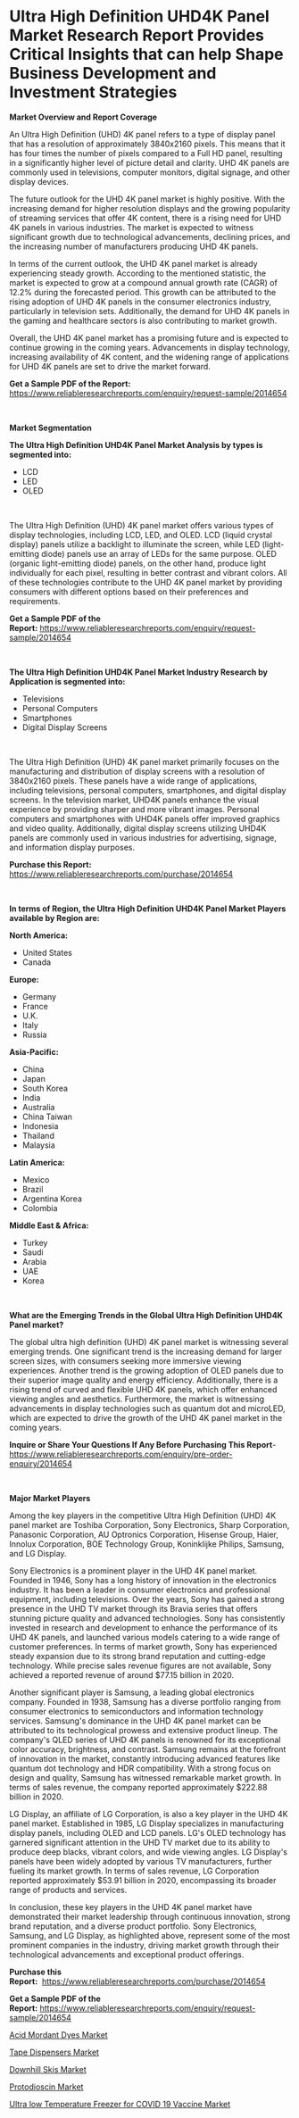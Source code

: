 <p><h1>Ultra High Definition UHD4K Panel Market Research Report Provides Critical Insights that can help Shape Business Development and Investment Strategies</h1></p><p><strong>Market Overview and Report Coverage</strong></p>
<p><p>An Ultra High Definition (UHD) 4K panel refers to a type of display panel that has a resolution of approximately 3840x2160 pixels. This means that it has four times the number of pixels compared to a Full HD panel, resulting in a significantly higher level of picture detail and clarity. UHD 4K panels are commonly used in televisions, computer monitors, digital signage, and other display devices.</p><p>The future outlook for the UHD 4K panel market is highly positive. With the increasing demand for higher resolution displays and the growing popularity of streaming services that offer 4K content, there is a rising need for UHD 4K panels in various industries. The market is expected to witness significant growth due to technological advancements, declining prices, and the increasing number of manufacturers producing UHD 4K panels.</p><p>In terms of the current outlook, the UHD 4K panel market is already experiencing steady growth. According to the mentioned statistic, the market is expected to grow at a compound annual growth rate (CAGR) of 12.2% during the forecasted period. This growth can be attributed to the rising adoption of UHD 4K panels in the consumer electronics industry, particularly in television sets. Additionally, the demand for UHD 4K panels in the gaming and healthcare sectors is also contributing to market growth.</p><p>Overall, the UHD 4K panel market has a promising future and is expected to continue growing in the coming years. Advancements in display technology, increasing availability of 4K content, and the widening range of applications for UHD 4K panels are set to drive the market forward.</p></p>
<p><strong>Get a Sample PDF of the Report:</strong> <a href="https://www.reliableresearchreports.com/enquiry/request-sample/2014654">https://www.reliableresearchreports.com/enquiry/request-sample/2014654</a></p>
<p>&nbsp;</p>
<p><strong>Market Segmentation</strong></p>
<p><strong>The Ultra High Definition UHD4K Panel Market Analysis by types is segmented into:</strong></p>
<p><ul><li>LCD</li><li>LED</li><li>OLED</li></ul></p>
<p>&nbsp;</p>
<p><p>The Ultra High Definition (UHD) 4K panel market offers various types of display technologies, including LCD, LED, and OLED. LCD (liquid crystal display) panels utilize a backlight to illuminate the screen, while LED (light-emitting diode) panels use an array of LEDs for the same purpose. OLED (organic light-emitting diode) panels, on the other hand, produce light individually for each pixel, resulting in better contrast and vibrant colors. All of these technologies contribute to the UHD 4K panel market by providing consumers with different options based on their preferences and requirements.</p></p>
<p><strong>Get a Sample PDF of the Report:</strong>&nbsp;<a href="https://www.reliableresearchreports.com/enquiry/request-sample/2014654">https://www.reliableresearchreports.com/enquiry/request-sample/2014654</a></p>
<p>&nbsp;</p>
<p><strong>The Ultra High Definition UHD4K Panel Market Industry Research by Application is segmented into:</strong></p>
<p><ul><li>Televisions</li><li>Personal Computers</li><li>Smartphones</li><li>Digital Display Screens</li></ul></p>
<p>&nbsp;</p>
<p><p>The Ultra High Definition (UHD) 4K panel market primarily focuses on the manufacturing and distribution of display screens with a resolution of 3840x2160 pixels. These panels have a wide range of applications, including televisions, personal computers, smartphones, and digital display screens. In the television market, UHD4K panels enhance the visual experience by providing sharper and more vibrant images. Personal computers and smartphones with UHD4K panels offer improved graphics and video quality. Additionally, digital display screens utilizing UHD4K panels are commonly used in various industries for advertising, signage, and information display purposes.</p></p>
<p><strong>Purchase this Report:</strong>&nbsp; <a href="https://www.reliableresearchreports.com/purchase/2014654">https://www.reliableresearchreports.com/purchase/2014654</a></p>
<p>&nbsp;</p>
<p><strong>In terms of Region, the Ultra High Definition UHD4K Panel Market Players available by Region are:</strong></p>
<p>
    <p> <strong> North America: </strong>
        <ul>
            <li>United States</li>
            <li>Canada</li>
        </ul>
        </p> 
    <p> <strong> Europe: </strong>
        <ul>
            <li>Germany</li>
            <li>France</li>
            <li>U.K.</li>
            <li>Italy</li>
            <li>Russia</li>
        </ul>
        </p> 
    <p> <strong> Asia-Pacific: </strong>
        <ul>
            <li>China</li>
            <li>Japan</li>
            <li>South Korea</li>
            <li>India</li>
            <li>Australia</li>
            <li>China Taiwan</li>
            <li>Indonesia</li>
            <li>Thailand</li>
            <li>Malaysia</li>
        </ul>
        </p> 
    <p> <strong> Latin America: </strong>
        <ul>
            <li>Mexico</li>
            <li>Brazil</li>
            <li>Argentina Korea</li>
            <li>Colombia</li>
        </ul>
        </p> 
    <p> <strong> Middle East & Africa: </strong>
        <ul>
            <li>Turkey</li>
            <li>Saudi</li>
            <li>Arabia</li>
            <li>UAE</li>
            <li>Korea</li>
        </ul>
    </p>
    </p>
<p>&nbsp;</p>
<p><strong>What are the Emerging Trends in the Global Ultra High Definition UHD4K Panel market?</strong></p>
<p><p>The global ultra high definition (UHD) 4K panel market is witnessing several emerging trends. One significant trend is the increasing demand for larger screen sizes, with consumers seeking more immersive viewing experiences. Another trend is the growing adoption of OLED panels due to their superior image quality and energy efficiency. Additionally, there is a rising trend of curved and flexible UHD 4K panels, which offer enhanced viewing angles and aesthetics. Furthermore, the market is witnessing advancements in display technologies such as quantum dot and microLED, which are expected to drive the growth of the UHD 4K panel market in the coming years.</p></p>
<p><strong>Inquire or Share Your Questions If Any Before Purchasing This Report</strong>- <a href="https://www.reliableresearchreports.com/enquiry/pre-order-enquiry/2014654">https://www.reliableresearchreports.com/enquiry/pre-order-enquiry/2014654</a></p>
<p>&nbsp;</p>
<p><strong>Major Market Players</strong></p>
<p><p>Among the key players in the competitive Ultra High Definition (UHD) 4K panel market are Toshiba Corporation, Sony Electronics, Sharp Corporation, Panasonic Corporation, AU Optronics Corporation, Hisense Group, Haier, Innolux Corporation, BOE Technology Group, Koninklijke Philips, Samsung, and LG Display.</p><p>Sony Electronics is a prominent player in the UHD 4K panel market. Founded in 1946, Sony has a long history of innovation in the electronics industry. It has been a leader in consumer electronics and professional equipment, including televisions. Over the years, Sony has gained a strong presence in the UHD TV market through its Bravia series that offers stunning picture quality and advanced technologies. Sony has consistently invested in research and development to enhance the performance of its UHD 4K panels, and launched various models catering to a wide range of customer preferences. In terms of market growth, Sony has experienced steady expansion due to its strong brand reputation and cutting-edge technology. While precise sales revenue figures are not available, Sony achieved a reported revenue of around $77.15 billion in 2020.</p><p>Another significant player is Samsung, a leading global electronics company. Founded in 1938, Samsung has a diverse portfolio ranging from consumer electronics to semiconductors and information technology services. Samsung's dominance in the UHD 4K panel market can be attributed to its technological prowess and extensive product lineup. The company's QLED series of UHD 4K panels is renowned for its exceptional color accuracy, brightness, and contrast. Samsung remains at the forefront of innovation in the market, constantly introducing advanced features like quantum dot technology and HDR compatibility. With a strong focus on design and quality, Samsung has witnessed remarkable market growth. In terms of sales revenue, the company reported approximately $222.88 billion in 2020.</p><p>LG Display, an affiliate of LG Corporation, is also a key player in the UHD 4K panel market. Established in 1985, LG Display specializes in manufacturing display panels, including OLED and LCD panels. LG's OLED technology has garnered significant attention in the UHD TV market due to its ability to produce deep blacks, vibrant colors, and wide viewing angles. LG Display's panels have been widely adopted by various TV manufacturers, further fueling its market growth. In terms of sales revenue, LG Corporation reported approximately $53.91 billion in 2020, encompassing its broader range of products and services.</p><p>In conclusion, these key players in the UHD 4K panel market have demonstrated their market leadership through continuous innovation, strong brand reputation, and a diverse product portfolio. Sony Electronics, Samsung, and LG Display, as highlighted above, represent some of the most prominent companies in the industry, driving market growth through their technological advancements and exceptional product offerings.</p></p>
<p><strong>Purchase this Report:</strong>&nbsp;&nbsp;<a href="https://www.reliableresearchreports.com/purchase/2014654">https://www.reliableresearchreports.com/purchase/2014654</a></p>
<p></p>
<p><strong>Get a Sample PDF of the Report:</strong>&nbsp;<a href="https://www.reliableresearchreports.com/enquiry/request-sample/2014654">https://www.reliableresearchreports.com/enquiry/request-sample/2014654</a></p>
<p><p><a href="https://medium.com/@sanjubabarp23/acid-mordant-dyes-market-comprehensive-assessment-by-type-application-and-geography-c8cc4381d8ef">Acid Mordant Dyes Market</a></p><p><a href="https://www.linkedin.com/pulse/tape-dispensers-market-size-2023-2030-global-industrial-fmsff/">Tape Dispensers Market</a></p><p><a href="https://www.linkedin.com/pulse/downhill-skis-market-size-2023-2030-global-industrial-kp4af/">Downhill Skis Market</a></p><p><a href="https://medium.com/@kabirkhanrp23/protodioscin-market-analysis-its-cagr-market-segmentation-and-global-industry-overview-49c90fa26a13">Protodioscin Market</a></p><p><a href="https://github.com/merzlyukov93/Market-Research-Report-List-1/blob/main/ultra-low-temperature-freezer-for-covid-19-vaccine-market.md">Ultra low Temperature Freezer for COVID 19 Vaccine Market</a></p></p>